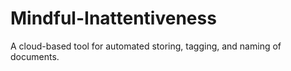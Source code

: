 # Mindful-Inattentiveness
A cloud-based tool for automated storing, tagging, and naming of documents.
